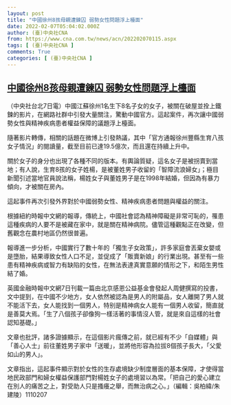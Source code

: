 ```yaml
---
layout: post
title: "中國徐州8孩母親遭鍊囚 弱勢女性問題浮上檯面"
date: 2022-02-07T05:04:02.000Z
author: (臺)中央社CNA
from: https://www.cna.com.tw/news/acn/202202070115.aspx
tags: [ (臺)中央社CNA ]
comments: True
categories: [ (臺)中央社CNA ]
---
```

<!--1644210242000-->
[中國徐州8孩母親遭鍊囚 弱勢女性問題浮上檯面](https://www.cna.com.tw/news/acn/202202070115.aspx)
------

<div>
<div></div><div><p>（中央社台北7日電）中國江蘇徐州1名生下8名子女的女子，被關在破屋並拴上鐵鍊的影片，在網路社群中引發大量關注，驚動中國官方。這起案件，再次讓中國弱勢女性與精神疾病患者權益保障的議題浮上檯面。</p><p>隨著影片轉傳，相關的話題在微博上引發熱議，其中「官方通報徐州豐縣生育八孩女子情況」的閱讀量，截至目前已達19.5億次，而且還在持續上升中。</p><p>關於女子的身分也出現了各種不同的版本。有輿論質疑，這名女子是被拐賣到當地；有人說，生育8孩的女子姓楊，是被董姓男子收留的「智障流浪婦女」；極目新聞引述當地官員說法稱，楊姓女子與董姓男子是在1998年結婚，但因為有暴力傾向，才被關在房內。</p><p>這起事件再次引發外界對於中國弱勢女性、精神疾病患者問題與權益的關注。</p><p>根據紐約時報中文網的報導，傳統上，中國社會認為精神障礙是非常可恥的，罹患這種疾病的人要不是被藏在家中，就是關在精神病院。儘管這種觀點正在改變，但舊觀念在農村地區仍然很普遍。</p><p>報導進一步分析，中國實行了數十年的「獨生子女政策」，許多家庭會丟棄女嬰或是墮胎，結果導致女性人口不足，並促成了「販賣新娘」的行業出現。甚至有一些患有精神疾病或智力有缺陷的女性，在無法表達真實意願的情形之下，和陌生男性結了婚。</p><p>英國金融時報中文網7日刊載一篇由北京感恩公益基金會發起人周健撰寫的投書，文中提到，在中國不少地方，女人依然被認為是男人的附屬品，女人離開了男人就不能活下去，女人能找到一個男人，特别是精神病女人能有一個男人收留，簡直就是善莫大焉。「生了八個孩子卻像狗一樣活著的事情沒人管，就是來自這樣的社會認知基礎。」</p><p>文章也批評，諸多證據顯示，在這個影片瘋傳之前，就已經有不少「自媒體」與「善心人士」前往董姓男子家中「送暖」，並將他形容為拉拔8個孩子長大，「父愛如山的男人」。</p><p>文章指出，這起事件顯示對於女性的生存處境缺少制度層面的基本保障，才使得當地民政部門和婦女權益保護部門對楊姓女子的處境習以為常。「把自己的愛心建立在別人的痛苦之上，對受助人只是搔癢之舉，而無治病之心。」（編輯：吳柏緯/朱建陵）1110207</p></div>
</div>
